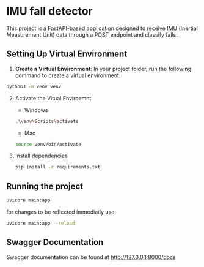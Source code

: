 # IMU fall detector

This project is a FastAPI-based application designed to receive IMU (Inertial Measurement Unit) data through a POST endpoint and classify falls.

## Setting Up Virtual Environment

1. **Create a Virtual Environment**:
   In your project folder, run the following command to create a virtual environment:

```bash
python3 -m venv venv
```

2. Activate the Vitual Enviroemnt

   - Windows

   ```bash
   .\venv\Scripts\activate
   ```

   - Mac

   ```bash
   source venv/bin/activate
   ```

3. Install dependencies
   ```bash
   pip install -r requirements.txt
   ```

## Running the project

```bash
uvicorn main:app
```

for changes to be reflected immediatly use:

```bash
uvicorn main:app --reload
```

## Swagger Documentation

Swagger documentation can be found at http://127.0.0.1:8000/docs
